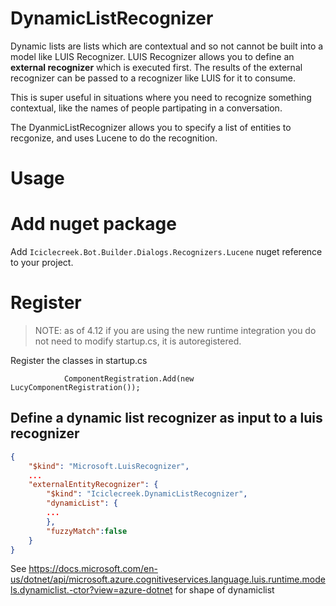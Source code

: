 # DynamicListRecognizer
Dynamic lists are lists which are contextual and so not cannot be built into a model like LUIS Recognizer.  LUIS Recognizer allows you to define an **external recognizer** which is executed first. The results of the external recognizer can be passed to a recognizer like LUIS for it to consume.

This is super useful in situations where you need to recognize something contextual, like the names of people partipating in a conversation.

The DyanmicListRecognizer allows you to specify a list of entities to recgonize, and uses Lucene to do the recognition.

# Usage 

# Add nuget package
Add ```Iciclecreek.Bot.Builder.Dialogs.Recognizers.Lucene``` nuget reference to your project.

# Register
> NOTE: as of 4.12 if you are using the new runtime integration you do not need to modify startup.cs, it is autoregistered.

Register the classes in startup.cs
```
            ComponentRegistration.Add(new LucyComponentRegistration());
```

## Define a dynamic list recognizer as input to a luis recognizer
```json
{
    "$kind": "Microsoft.LuisRecognizer",
    ...
    "externalEntityRecognizer": {
        "$kind": "Iciclecreek.DynamicListRecognizer",
        "dynamicList": {
        ...
        },
        "fuzzyMatch":false
    }
}
```
See https://docs.microsoft.com/en-us/dotnet/api/microsoft.azure.cognitiveservices.language.luis.runtime.models.dynamiclist.-ctor?view=azure-dotnet for shape of dynamiclist
